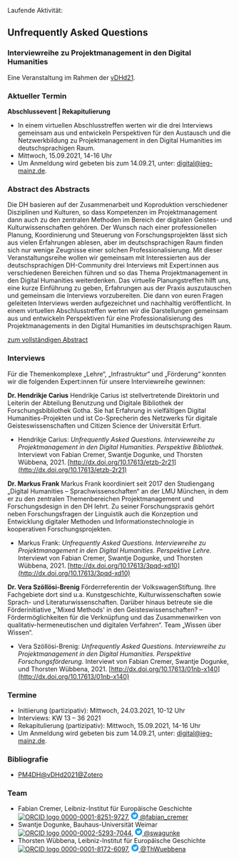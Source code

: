 Laufende Aktivität:
## Unfrequently Asked Questions
### Interviewreihe zu Projektmanagement in den Digital Humanities

Eine Veranstaltung im Rahmen der [vDHd21](https://vdhd2021.hypotheses.org/187).

### Aktueller Termin
**Abschlussevent | Rekapitulierung**
- In einem virtuellen Abschlusstreffen werten wir die drei Interviews gemeinsam aus und entwickeln Perspektiven für den Austausch und die Netzwerkbildung zu Projektmanagement in den Digital Humanities im deutschsprachigen Raum.
- Mittwoch, 15.09.2021, 14-16 Uhr
- Um Anmeldung wird gebeten bis zum 14.09.21, unter: [digital@ieg-mainz.de](mailto:digital@ieg-mainz.de).

### Abstract des Abstracts
Die DH basieren auf der Zusammenarbeit und Koproduktion verschiedener Disziplinen und Kulturen, so dass Kompetenzen im Projektmanagement dann auch zu den zentralen Methoden im Bereich der digitalen Geistes- und Kulturwissenschaften gehören. Der Wunsch nach einer professionellen Planung, Koordinierung und Steuerung von Forschungsprojekten lässt sich aus vielen Erfahrungen ablesen, aber im deutschsprachigen Raum finden sich nur wenige Zeugnisse einer solchen Professionalisierung. Mit dieser Veranstaltungsreihe wollen wir gemeinsam mit Interessierten aus der deutschsprachigen DH-Community drei Interviews mit Expert:innen aus verschiedenen Bereichen führen und so das Thema Projektmanagement in den Digital Humanities weiterdenken. Das virtuelle Planungstreffen hilft uns, eine kurze Einführung zu geben, Erfahrungen aus der Praxis auszutauschen und gemeinsam die Interviews vorzubereiten. Die dann von euren Fragen geleiteten Interviews werden aufgezeichnet und nachhaltig veröffentlicht. In einem virtuellen Abschlusstreffen werten wir die Darstellungen gemeinsam aus und entwickeln Perspektiven für eine Professionalisierung des Projektmanagements in den Digital Humanities im deutschsprachigen Raum. 

[zum vollständigen Abstract](unfaq-abstract)

### Interviews
Für die Themenkomplexe „Lehre“, „Infrastruktur“ und „Förderung“ konnten wir die folgenden Expert:innen für unsere Interviewreihe gewinnen:

**Dr. Hendrikje Carius**
Hendrikje Carius ist stellvertretende Direktorin und Leiterin der Abteilung Benutzung und Digitale Bibliothek der Forschungsbibliothek Gotha. Sie hat Erfahrung in vielfältigen Digital Humanities-Projekten und ist Co-Sprecherin des Netzwerks für digitale Geisteswissenschaften und Citizen Science der Universität Erfurt.
- Hendrikje Carius: *Unfrequently Asked Questions. Interviewreihe zu Projektmanagement in den Digital Humanities. Perspektive Bibliothek.* Interviewt von Fabian Cremer, Swantje Dogunke, und Thorsten Wübbena, 2021. [http://dx.doi.org/10.17613/etzb-2r21](http://dx.doi.org/10.17613/etzb-2r21)

**Dr. Markus Frank**
Markus Frank koordiniert seit 2017 den Studiengang „Digital Humanities – Sprachwissenschaften“ an der LMU München, in dem er zu den zentralen Themenbereichen  Projektmanagement und Forschungsdesign in den DH lehrt. Zu seiner Forschungspraxis gehört neben Forschungsfragen der Linguistik auch die Konzeption und Entwicklung digitaler Methoden und Informationstechnologie in kooperativen Forschungsprojekten.
-	Markus Frank: *Unfrequently Asked Questions. Interviewreihe zu Projektmanagement in den Digital Humanities. Perspektive Lehre.* Interviewt von Fabian Cremer, Swantje Dogunke, und Thorsten Wübbena, 2021. [http://dx.doi.org/10.17613/3pqd-xd10](http://dx.doi.org/10.17613/3pqd-xd10)

**Dr. Vera Szöllösi-Brenig**
Förderreferentin der VolkswagenStiftung. Ihre Fachgebiete dort  sind u.a. Kunstgeschichte, Kulturwissenschaften sowie Sprach- und Literaturwissenschaften. Darüber hinaus betreute sie die Förderinitiative „'Mixed Methods' in den Geisteswissenschaften? –  Fördermöglichkeiten für die Verknüpfung und das Zusammenwirken von qualitativ-hermeneutischen und digitalen Verfahren“. Team „Wissen über Wissen“.
-	Vera Szöllösi-Brenig: *Unfrequently Asked Questions. Interviewreihe zu Projektmanagement in den Digital Humanities. Perspektive Forschungsförderung.* Interviewt von Fabian Cremer, Swantje Dogunke, und Thorsten Wübbena, 2021. [http://dx.doi.org/10.17613/01nb-x140](http://dx.doi.org/10.17613/01nb-x140)

### Termine
- Initiierung (partizipativ): Mittwoch, 24.03.2021, 10-12 Uhr
- Interviews: KW 13 – 36 2021
- Rekapitulierung (partizipativ): Mittwoch, 15.09.2021, 14-16 Uhr
- Um Anmeldung wird gebeten bis zum 14.09.21, unter: [digital@ieg-mainz.de](mailto:digital@ieg-mainz.de).

### Bibliografie
- [PM4DH@vDHd2021@Zotero](https://www.zotero.org/groups/2785027/vdhd2021/collections/VHXZ57G7)

### Team
- Fabian Cremer, Leibniz-Institut für Europäische Geschichte \
<a href="https://orcid.org/0000-0001-8251-9727"><img alt="ORCID logo" src="https://orcid.org/sites/default/files/images/orcid_16x16.png" style="height:16px; width:16px"> 0000-0001-8251-9727</a>, <a href="https://twitter.com/fabian_cremer"><img alt="Twitter logo" src="https://github.com/ieg-dhr/vdhd-abstracts-labor/raw/main/files/Twitter_Social_Icon_Circle_Color.png" height="16px" width="16px"> @fabian_cremer</a>
- Swantje Dogunke, Bauhaus-Universität Weimar \
<a href="https://orcid.org/0000-0002-5293-7044"><img alt="ORCID logo" src="https://orcid.org/sites/default/files/images/orcid_16x16.png" style="height:16px; width:16px"> 0000-0002-5293-7044</a>, <a href="https://twitter.com/swagunke"><img alt="Twitter logo" src="https://github.com/ieg-dhr/vdhd-abstracts-labor/raw/main/files/Twitter_Social_Icon_Circle_Color.png" height="16px" width="16px"> @swagunke</a>
- Thorsten Wübbena, Leibniz-Institut für Europäische Geschichte \
<a href="https://orcid.org/0000-0001-8172-6097"><img alt="ORCID logo" src="https://orcid.org/sites/default/files/images/orcid_16x16.png" style="height:16px; width:16px"> 0000-0001-8172-6097</a>, <a href="https://twitter.com/ThWuebbena"><img alt="Twitter logo" src="https://github.com/ieg-dhr/vdhd-abstracts-labor/raw/main/files/Twitter_Social_Icon_Circle_Color.png" height="16px" width="16px"> @ThWuebbena</a>
